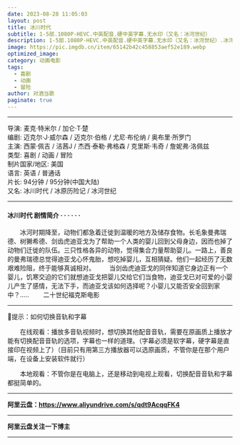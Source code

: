 ```yaml
---
date: 2023-08-28 11:05:03
layout: post
title: 冰川时代
subtitle: 1-5部.1080P-HEVC.中英配音.硬中英字幕.无水印（又名：冰河世纪）
description: 1-5部.1080P-HEVC.中英配音.硬中英字幕.无水印（又名：冰河世纪）.冰河时期降至，动物们都急着迁徙到温暖的地方及储存食物。长毛象曼弗瑞德、树獭希德、剑齿虎迪亚戈为了帮助一个人类的婴儿回到父母身边，因而也掉了动物们迁徙的队伍...
image: https://pic.imgdb.cn/item/65142b42c458853aef52e189.webp
optimized_image: 
category: 动画电影
tags:
  - 喜剧
  - 动画
  - 冒险
author: 对酒当歌
paginate: true
---
```


---

导演: 麦克·特米尔 / 加仑·T·楚  
编剧: 迈克尔·J·威尔森 / 迈克尔·伯格 / 尤尼·布伦纳 / 奥布里·所罗门  
主演: 西蒙·佩吉 / 洁茜J / 杰西·泰勒·弗格森 / 克里斯·韦奇 / 詹妮弗·洛佩兹  
类型: 喜剧 / 动画 / 冒险  
制片国家/地区: 美国  
语言: 英语 / 普通话  
片长: 94分钟 / 95分钟(中国大陆)  
又名: 冰川时代 / 冰原历险记 / 冰河世纪  

---

#### 冰川时代 剧情简介 · · · · · ·

　　冰河时期降至，动物们都急着迁徙到温暖的地方及储存食物。长毛象曼弗瑞德、树獭希德、剑齿虎迪亚戈为了帮助一个人类的婴儿回到父母身边，因而也掉了动物们迁徙的队伍。三只性格各异的动物，觉得集合力量帮助婴儿。一路上，善良的曼弗瑞德总觉得迪亚戈心怀鬼胎，想吃掉婴儿，互相猜疑。他们一起经历了无数艰难险阻，终于能够真诚相对。
　　当剑齿虎迪亚戈的同伴知道它身边正有一个婴儿，饥寒交迫的它们就想迪亚戈把婴儿交给它们当食物，迪亚戈已对可爱的小婴儿产生了感情，无法下手，而迪亚戈该如何选择呢？小婴儿又能否安全回到家中？.....
　　二十世纪福克斯电影

---

🔔提示：如何切换音轨和字幕

　　在线观看：播放多音轨视频时，想切换其他配音音轨，需要在原画质上播放才能有切换配音音轨的选项，字幕也一样的道理。（字幕必须是软字幕，硬字幕是直接印在视频上了）（目前只有用第三方播放器可以选原画质，不管你是在那个用户端，在设备上安装软件就行）

　　本地观看：不管你是在电脑上，还是移动到电视上观看，切换配音音轨和字幕都挺简单的。

---

**阿里云盘：<https://www.aliyundrive.com/s/qdt9AcqqFK4>**

---

**阿里云盘关注一下博主**

---
